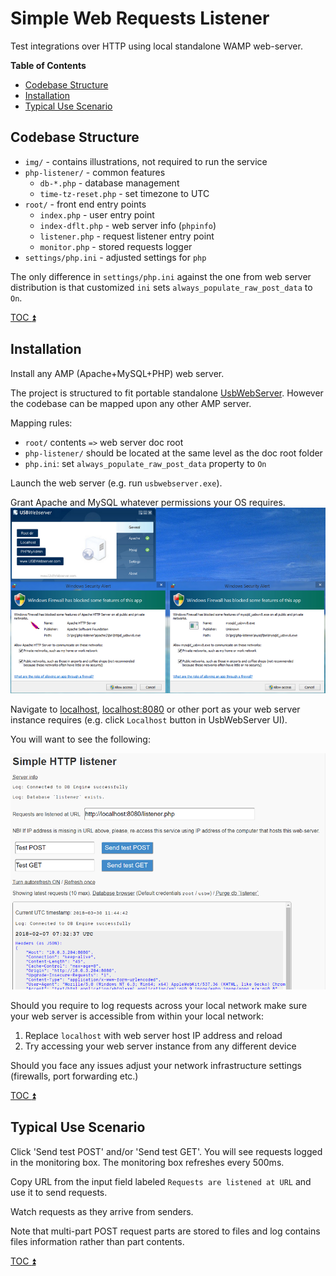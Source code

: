 # Simple Web Requests Listener

Test integrations over HTTP using local standalone WAMP web-server.

<!-- START doctoc generated TOC please keep comment here to allow auto update -->
<!-- DON'T EDIT THIS SECTION, INSTEAD RE-RUN doctoc TO UPDATE -->
**Table of Contents**  

- [Codebase Structure](#codebase-structure)
- [Installation](#installation)
- [Typical Use Scenario](#typical-use-scenario)

<!-- END doctoc generated TOC please keep comment here to allow auto update -->

## Codebase Structure

 * `img/` - contains illustrations, not required to run the service
 * `php-listener/` - common features
   - `db-*.php` - database management
   - `time-tz-reset.php` - set timezone to UTC
 * `root/` - front end entry points
   - `index.php` - user entry point
   - `index-dflt.php` - web server info (`phpinfo`)
   - `listener.php` - request listener entry point
   - `monitor.php` - stored requests logger
 * `settings/php.ini` - adjusted settings for `php`

The only difference in `settings/php.ini` against the one from
web server distribution is that customized `ini` sets
`always_populate_raw_post_data` to `On`.

[TOC :arrow_double_up: ](#table-of-contents)  

## Installation

Install any AMP (Apache+MySQL+PHP) web server.

The project is structured to fit portable standalone [UsbWebServer](usbwebserver.com).
However the codebase can be mapped upon any other AMP server.

Mapping rules:
 * `root/` contents `=>` web server doc root
 * `php-listener/` should be located at the same level as the doc root folder
 * `php.ini`: set `always_populate_raw_post_data` property to `On`

Launch the web server (e.g. run `usbwebserver.exe`).

Grant Apache and MySQL whatever permissions your OS requires.
![Permissions under Windows](img/screenshot-permissions.png)

Navigate to [localhost](localhost), [localhost:8080](localhost:8080) or other
port as your web server instance requires (e.g. click `Localhost` button in
UsbWebServer UI).

You will want to see the following:

![browse localhost](img/screenshot-00-localhost.png)

Should you require to log requests across your local network
make sure your web server is accessible from within your local network:
 1. Replace `localhost` with web server host IP address and reload
 2. Try accessing your web server instance from any different device

Should you face any issues adjust your network infrastructure settings (firewalls,
port forwarding etc.) 

[TOC :arrow_double_up: ](#table-of-contents)  

## Typical Use Scenario

Click 'Send test POST' and/or 'Send test GET'. You will see requests logged in
the monitoring box. The monitoring box refreshes every 500ms.

Copy URL from the input field labeled `Requests are listened at URL` and
use it to send requests.

Watch requests as they arrive from senders.

Note that multi-part POST request parts are stored to files and log
contains files information rather than part contents. 

[TOC :arrow_double_up: ](#table-of-contents)
